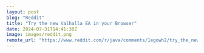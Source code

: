 ```yaml
---
layout: post
blog: "Reddit"
title: "Try the new Valhalla EA in your Browser"
date: 2024-07-31T14:41:38Z
image: images/reddit.png
remote_url: "https://www.reddit.com/r/java/comments/1egowh2/try_the_new_valhalla_ea_in_your_browser/"
---
```

